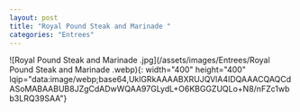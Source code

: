 ```yaml
---
layout: post
title: "Royal Pound Steak and Marinade "
categories: "Entrees"
---
```

![Royal Pound Steak and Marinade .jpg](/assets/images/Entrees/Royal Pound Steak and Marinade .webp){: width="400" height="400" lqip="data:image/webp;base64,UklGRkAAAABXRUJQVlA4IDQAAACQAQCdASoMABAABUB8JZgCdADwWQAA97GLydL+O6KBGGZUQLo+N8/nFZc1wbb3LRQ39SAA"}

